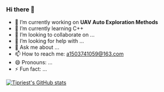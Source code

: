 ### Hi there 👋
- 🔭 I’m currently working on **UAV Auto Exploration Methods**
- 🌱 I’m currently learning C++ 
- 👯 I’m looking to collaborate on ...
- 🤔 I’m looking for help with ...
- 💬 Ask me about ...
- 📫 How to reach me: a1503741059@163.com
- 😄 Pronouns: ...
- ⚡ Fun fact: ...
<!--
**Tipriest/Tipriest** is a ✨ _special_ ✨ repository because its `README.md` (this file) appears on your GitHub profile.

Here are some ideas to get you started:


-->

[![Tipriest's GitHub stats](https://github-readme-stats.vercel.app/api?username=Tipriest)](https://github.com/anuraghazra/github-readme-stats)
